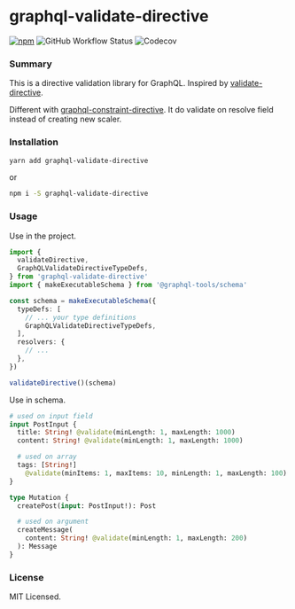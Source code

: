 # graphql-validate-directive

[![npm](https://img.shields.io/npm/v/graphql-validate-directive?style=flat-square)](https://www.npmjs.com/package/graphql-validate-directive)
![GitHub Workflow Status](https://img.shields.io/github/actions/workflow/status/cnwangjie/graphql-validate-directive/test.yaml?branch=main&style=flat-square)
![Codecov](https://img.shields.io/codecov/c/github/cnwangjie/graphql-validate-directive?style=flat-square&token=QhjBkB6PwD)

### Summary

This is a directive validation library for GraphQL. Inspired by [validate-directive](https://github.com/cjihrig/validate-directive).

Different with [graphql-constraint-directive](https://github.com/confuser/graphql-constraint-directive). It do validate on resolve field instead of creating new scaler.

### Installation

```sh
yarn add graphql-validate-directive
```

or

```sh
npm i -S graphql-validate-directive
```

### Usage

Use in the project.

```ts
import {
  validateDirective,
  GraphQLValidateDirectiveTypeDefs,
} from 'graphql-validate-directive'
import { makeExecutableSchema } from '@graphql-tools/schema'

const schema = makeExecutableSchema({
  typeDefs: [
    // ... your type definitions
    GraphQLValidateDirectiveTypeDefs,
  ],
  resolvers: {
    // ...
  },
})

validateDirective()(schema)
```

Use in schema.

```graphql
# used on input field
input PostInput {
  title: String! @validate(minLength: 1, maxLength: 1000)
  content: String! @validate(minLength: 1, maxLength: 1000)

  # used on array
  tags: [String!]
    @validate(minItems: 1, maxItems: 10, minLength: 1, maxLength: 100)
}

type Mutation {
  createPost(input: PostInput!): Post

  # used on argument
  createMessage(
    content: String! @validate(minLength: 1, maxLength: 200)
  ): Message
}
```

### License

MIT Licensed.

